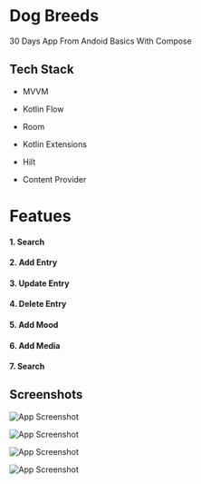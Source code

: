 # Dog Breeds

30 Days App From Andoid Basics With Compose 


## Tech Stack

- MVVM

- Kotlin Flow

- Room

- Kotlin Extensions

- Hilt

- Content Provider


# Featues
#### 1.  Search
#### 2.  Add Entry
#### 3.  Update Entry
#### 4.  Delete Entry
#### 5.  Add Mood
#### 6.  Add Media
#### 7.  Search

## Screenshots

![App Screenshot](https://user-images.githubusercontent.com/111678314/204151303-27057f92-ea9d-415d-8752-91ad5aecb033.jpg)

![App Screenshot](https://user-images.githubusercontent.com/111678314/204151278-b3ad45b7-63db-4f9d-a2c7-9ae964f14cad.jpg)

![App Screenshot](https://user-images.githubusercontent.com/111678314/204151312-a0f7e38a-395a-4497-a8c2-67ab336798a7.jpg)

![App Screenshot](https://user-images.githubusercontent.com/111678314/204151325-e49d53cf-f6a3-4a8a-a513-606c934e8032.jpg)
